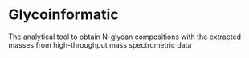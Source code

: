 # Glycoinformatic
The analytical tool to obtain N-glycan compositions with the extracted masses from high-throughput mass spectrometric data
